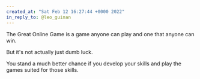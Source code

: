 ```yaml
---
created_at: "Sat Feb 12 16:27:44 +0000 2022"
in_reply_to: @leo_guinan
---
```


The Great Online Game is a game anyone can play and one that anyone can win.

But it's not actually just dumb luck.

You stand a much better chance if you develop your skills and play the games suited for those skills.